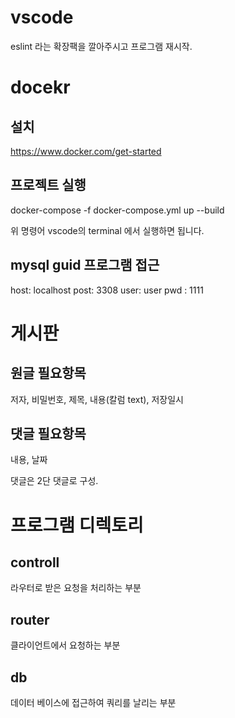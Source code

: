 # vscode

eslint 라는 확장팩을 깔아주시고 프로그램 재시작.

# docekr 

## 설치
https://www.docker.com/get-started

## 프로젝트 실행

docker-compose -f docker-compose.yml up --build 

위 명령어 vscode의 terminal 에서 실행하면 됩니다.

## mysql guid 프로그램 접근

host: localhost
post: 3308
user: user
pwd : 1111

# 게시판

## 원글 필요항목

저자, 비밀번호, 제목, 내용(칼럼 text), 저장일시

## 댓글 필요항목

내용, 날짜

댓글은 2단 댓글로 구성.

# 프로그램 디렉토리

## controll

라우터로 받은 요청을 처리하는 부분

## router

클라이언트에서 요청하는 부분

## db

데이터 베이스에 접근하여 쿼리를 날리는 부분